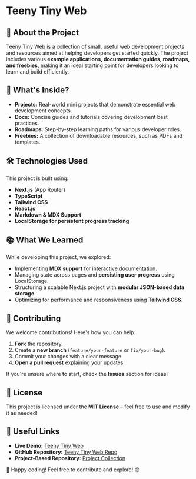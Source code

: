 # Teeny Tiny Web

## 🚀 About the Project
Teeny Tiny Web is a collection of small, useful web development projects and resources aimed at helping developers get started quickly. The project includes various **example applications, documentation guides, roadmaps, and freebies**, making it an ideal starting point for developers looking to learn and build efficiently.

## 📌 What's Inside?
- **Projects:** Real-world mini projects that demonstrate essential web development concepts.
- **Docs:** Concise guides and tutorials covering development best practices.
- **Roadmaps:** Step-by-step learning paths for various developer roles.
- **Freebies:** A collection of downloadable resources, such as PDFs and templates.

## 🛠️ Technologies Used
This project is built using:
- **Next.js** (App Router)
- **TypeScript**
- **Tailwind CSS**
- **React.js**
- **Markdown & MDX Support**
- **LocalStorage for persistent progress tracking**

## 📚 What We Learned
While developing this project, we explored:
- Implementing **MDX support** for interactive documentation.
- Managing state across pages and **persisting user progress** using LocalStorage.
- Structuring a scalable Next.js project with **modular JSON-based data storage**.
- Optimizing for performance and responsiveness using **Tailwind CSS**.

## 🤝 Contributing
We welcome contributions! Here's how you can help:
1. **Fork** the repository.
2. Create a **new branch** (`feature/your-feature` or `fix/your-bug`).
3. Commit your changes with a clear message.
4. **Open a pull request** explaining your updates.

If you're unsure where to start, check the **Issues** section for ideas!

## 📜 License
This project is licensed under the **MIT License** – feel free to use and modify it as needed!

## 🔗 Useful Links
- **Live Demo:** [Teeny Tiny Web](https://www.teenytinyweb.com)
- **GitHub Repository:** [Teeny Tiny Web Repo](https://github.com/Gunduz-Medya/teeny-tiny-web)
- **Project-Based Repository:** [Project Collection](https://github.com/barisgunduz/teeny-tiny-web-projects)

🚀 Happy coding! Feel free to contribute and explore! 😊
